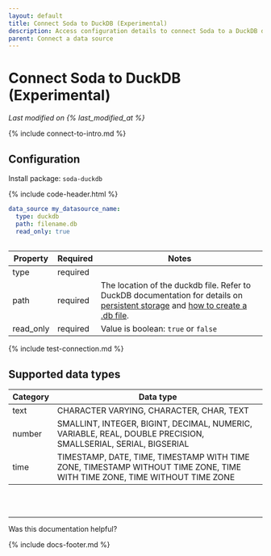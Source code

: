 ```yaml
---
layout: default
title: Connect Soda to DuckDB (Experimental)
description: Access configuration details to connect Soda to a DuckDB data source.
parent: Connect a data source
---
```


# Connect Soda to DuckDB (Experimental)
*Last modified on {% last_modified_at %}*

{% include connect-to-intro.md %}

## Configuration

Install package: `soda-duckdb`

{% include code-header.html %}
```yaml
data_source my_datasource_name:
  type: duckdb
  path: filename.db
  read_only: true
  
```

| Property | Required | Notes                                                      |
| -------- | -------- | ---------------------------------------------------------- |
| type     | required |                                                            |
| path     | required | The location of the duckdb file. Refer to DuckDB documentation for details on <a href="https://duckdb.org/docs/api/python/overview#persistent-storage" target="_blank">persistent storage</a> and <a href="https://duckdb.org/docs/api/cli.html#getting-started" target="_blank">how to create a .db file</a>.                                                       |
| read_only | required | Value is boolean: `true` or `false`                       |

{% include test-connection.md %}

## Supported data types

| Category | Data type  |
| -------- | ---------- |
| text     | CHARACTER VARYING, CHARACTER, CHAR, TEXT  |
| number   | SMALLINT, INTEGER, BIGINT, DECIMAL, NUMERIC, VARIABLE, REAL, DOUBLE PRECISION, SMALLSERIAL, SERIAL, BIGSERIAL  |
| time     | TIMESTAMP, DATE, TIME, TIMESTAMP WITH TIME ZONE, TIMESTAMP WITHOUT TIME ZONE, TIME WITH TIME ZONE, TIME WITHOUT TIME ZONE |


<br />
<br />

---

Was this documentation helpful?

<!-- LikeBtn.com BEGIN -->
<span class="likebtn-wrapper" data-theme="tick" data-i18n_like="Yes" data-ef_voting="grow" data-show_dislike_label="true" data-counter_zero_show="true" data-i18n_dislike="No"></span>
<script>(function(d,e,s){if(d.getElementById("likebtn_wjs"))return;a=d.createElement(e);m=d.getElementsByTagName(e)[0];a.async=1;a.id="likebtn_wjs";a.src=s;m.parentNode.insertBefore(a, m)})(document,"script","//w.likebtn.com/js/w/widget.js");</script>
<!-- LikeBtn.com END -->

{% include docs-footer.md %}